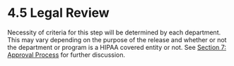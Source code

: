 # 4.5 Legal Review

Necessity of criteria for this step will be determined by each department. This may vary depending on the purpose of the release and whether or not the department or program is a HIPAA covered entity or not. See [Section 7: Approval Process](../7.-approval-process.md) for further discussion.
